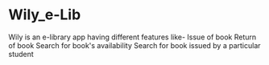 # Wily_e-Lib

Wily is an e-library app having different features like-
Issue of book
Return of book
Search for book's availability
Search for book issued by a particular student
